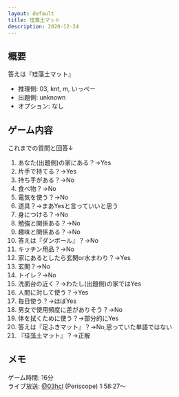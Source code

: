 ```yaml
---
layout: default
title: 珪藻土マット
description: 2020-12-24
---
```


## 概要

答えは『珪藻土マット』

- 推理側: 03, knt, m, いっぺー
- 出題側: unknown
- オプション: なし

## ゲーム内容

これまでの質問と回答↓

1. あなた(出題側)の家にある？→Yes
2. 片手で持てる？→Yes
3. 持ち手がある？→No
4. 食べ物？→No
5. 電気を使う？→No
6. 道具？→まあYesと言っていいと思う
7. 身につける？→No
8. 勉強と関係ある？→No
9. 趣味と関係ある？→No
10. 答えは『ダンボール』？→No
11. キッチン用品？→No
12. 家にあるとしたら玄関or水まわり？→Yes
13. 玄関？→No
14. トイレ？→No
15. 洗面台の近く？→わたし(出題側)の家ではYes
16. 人間に対して使う？→Yes
17. 毎日使う？→ほぼYes
18. 男女で使用頻度に差がありそう？→No
19. 体を拭くために使う？→部分的にYes
20. 答えは『足ふきマット』？→No,思っていた単語ではない
21. 『珪藻土マット』？→正解

## メモ

ゲーム時間: 16分  
ライブ放送: [@03hcl](https://www.periscope.tv/03hcl/1djGXqDbONVJZ?t=1h58m27s) (Periscope) 1:58:27～
